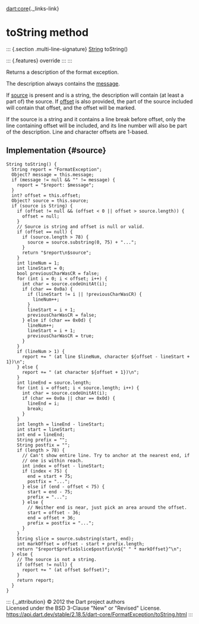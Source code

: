 [dart:core](../../dart-core/dart-core-library){._links-link}

toString method
===============

::: {.section .multi-line-signature}
[String](../string-class) toString()

::: {.features}
override
:::
:::

Returns a description of the format exception.

The description always contains the [message](message).

If [source](source) is present and is a string, the description will
contain (at least a part of) the source. If [offset](offset) is also
provided, the part of the source included will contain that offset, and
the offset will be marked.

If the source is a string and it contains a line break before offset,
only the line containing offset will be included, and its line number
will also be part of the description. Line and character offsets are
1-based.

Implementation {#source}
--------------

``` {.language-dart data-language="dart"}
String toString() {
  String report = "FormatException";
  Object? message = this.message;
  if (message != null && "" != message) {
    report = "$report: $message";
  }
  int? offset = this.offset;
  Object? source = this.source;
  if (source is String) {
    if (offset != null && (offset < 0 || offset > source.length)) {
      offset = null;
    }
    // Source is string and offset is null or valid.
    if (offset == null) {
      if (source.length > 78) {
        source = source.substring(0, 75) + "...";
      }
      return "$report\n$source";
    }
    int lineNum = 1;
    int lineStart = 0;
    bool previousCharWasCR = false;
    for (int i = 0; i < offset; i++) {
      int char = source.codeUnitAt(i);
      if (char == 0x0a) {
        if (lineStart != i || !previousCharWasCR) {
          lineNum++;
        }
        lineStart = i + 1;
        previousCharWasCR = false;
      } else if (char == 0x0d) {
        lineNum++;
        lineStart = i + 1;
        previousCharWasCR = true;
      }
    }
    if (lineNum > 1) {
      report += " (at line $lineNum, character ${offset - lineStart + 1})\n";
    } else {
      report += " (at character ${offset + 1})\n";
    }
    int lineEnd = source.length;
    for (int i = offset; i < source.length; i++) {
      int char = source.codeUnitAt(i);
      if (char == 0x0a || char == 0x0d) {
        lineEnd = i;
        break;
      }
    }
    int length = lineEnd - lineStart;
    int start = lineStart;
    int end = lineEnd;
    String prefix = "";
    String postfix = "";
    if (length > 78) {
      // Can't show entire line. Try to anchor at the nearest end, if
      // one is within reach.
      int index = offset - lineStart;
      if (index < 75) {
        end = start + 75;
        postfix = "...";
      } else if (end - offset < 75) {
        start = end - 75;
        prefix = "...";
      } else {
        // Neither end is near, just pick an area around the offset.
        start = offset - 36;
        end = offset + 36;
        prefix = postfix = "...";
      }
    }
    String slice = source.substring(start, end);
    int markOffset = offset - start + prefix.length;
    return "$report$prefix$slice$postfix\n${" " * markOffset}^\n";
  } else {
    // The source is not a string.
    if (offset != null) {
      report += " (at offset $offset)";
    }
    return report;
  }
}
```

::: {._attribution}
© 2012 the Dart project authors\
Licensed under the BSD 3-Clause \"New\" or \"Revised\" License.\
<https://api.dart.dev/stable/2.18.5/dart-core/FormatException/toString.html>
:::
